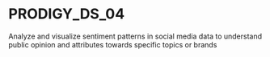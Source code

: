 # PRODIGY_DS_04
Analyze and visualize sentiment patterns in social media data to understand public opinion and attributes towards specific topics or brands
